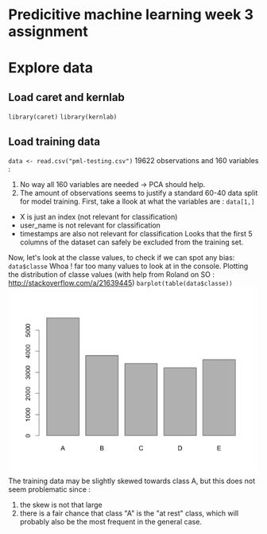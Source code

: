 Predicitive machine learning week 3 assignment
===================

# Explore data 
## Load caret and kernlab
`library(caret)`
`library(kernlab)`
## Load training data
`data <- read.csv("pml-testing.csv")`
19622 observations and 160 variables :
1. No way all 160 variables are needed -> PCA should help.
2. The amount of observations seems to justify a standard 60-40 data split for model training.
First, take a llook at what the variables are :
`data[1,]`
* X is just an index (not relevant for classification)
* user_name is not relevant for classification
* timestamps are also not relevant for classification
Looks that the first 5 columns of the dataset can safely be excluded from the training set.

Now, let's look at the classe values, to check if we can spot any bias:
`data$classe`
Whoa ! far too many values to look at in the console.
Plotting the distribution of classe values (with help from Roland on SO : http://stackoverflow.com/a/21639445)
`barplot(table(data$classe))`
![Training classes distribution](training_classes.png "Training classes distribution")
The training data may be slightly skewed towards class A, but this does not seem problematic since :
1. the skew is not that large
2. there is a fair chance that class "A" is the "at rest" class, which will probably also be the most frequent in the general case.
